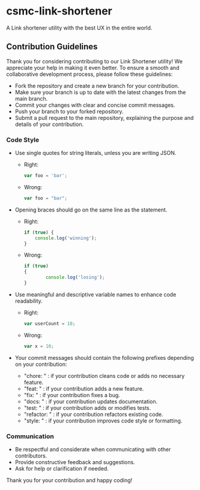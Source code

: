 # csmc-link-shortener
A Link shortener utility with the best UX in the entire world.

## Contribution Guidelines

Thank you for considering contributing to our Link Shortener utility! We appreciate your help in making it even better. To ensure a smooth and collaborative development process, please follow these guidelines:

- Fork the repository and create a new branch for your contribution.
- Make sure your branch is up to date with the latest changes from the main branch.
- Commit your changes with clear and concise commit messages.
- Push your branch to your forked repository.
- Submit a pull request to the main repository, explaining the purpose and details of your contribution.

### Code Style
- Use single quotes for string literals, unless you are writing JSON.
    - Right:
        ```js
        var foo = 'bar';
        ```
    - Wrong:
        ```js
        var foo = "bar";
        ```

- Opening braces should go on the same line as the statement.
    - Right:
        ```js
        if (true) {
            console.log('winning');
        }
        ```
    - Wrong:
        ```js
        if (true)
        {
                console.log('losing');
        }
        ```

- Use meaningful and descriptive variable names to enhance code readability.
    - Right:
        ```js
        var userCount = 10;
        ```
    - Wrong:
        ```js
        var x = 10;
        ```

- Your commit messages should contain the following prefixes depending on your contribution:
    - "chore: " : if your contribution cleans code or adds no necessary feature.
    - "feat: " : if your contribution adds a new feature.
    - "fix: " : if your contribution fixes a bug.
    - "docs: " : if your contribution updates documentation.
    - "test: " : if your contribution adds or modifies tests.
    - "refactor: " : if your contribution refactors existing code.
    - "style: " : if your contribution improves code style or formatting.


### Communication
- Be respectful and considerate when communicating with other contributors.
- Provide constructive feedback and suggestions.
- Ask for help or clarification if needed.

Thank you for your contribution and happy coding!

